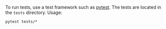 To run tests, use a test framework such as [pytest](https://docs.pytest.org/en/7.1.x/). The
tests are located in the `tests` directory. Usage:

```
pytest tests/*
```